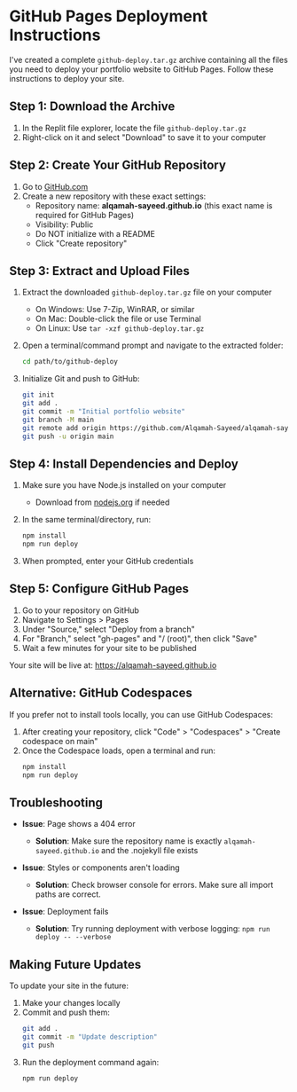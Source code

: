 # GitHub Pages Deployment Instructions

I've created a complete `github-deploy.tar.gz` archive containing all the files you need to deploy your portfolio website to GitHub Pages. Follow these instructions to deploy your site.

## Step 1: Download the Archive

1. In the Replit file explorer, locate the file `github-deploy.tar.gz`
2. Right-click on it and select "Download" to save it to your computer

## Step 2: Create Your GitHub Repository

1. Go to [GitHub.com](https://github.com/new)
2. Create a new repository with these exact settings:
   - Repository name: **alqamah-sayeed.github.io** (this exact name is required for GitHub Pages)
   - Visibility: Public
   - Do NOT initialize with a README
   - Click "Create repository"

## Step 3: Extract and Upload Files

1. Extract the downloaded `github-deploy.tar.gz` file on your computer
   - On Windows: Use 7-Zip, WinRAR, or similar
   - On Mac: Double-click the file or use Terminal
   - On Linux: Use `tar -xzf github-deploy.tar.gz`

2. Open a terminal/command prompt and navigate to the extracted folder:
   ```bash
   cd path/to/github-deploy
   ```

3. Initialize Git and push to GitHub:
   ```bash
   git init
   git add .
   git commit -m "Initial portfolio website"
   git branch -M main
   git remote add origin https://github.com/Alqamah-Sayeed/alqamah-sayeed.github.io.git
   git push -u origin main
   ```

## Step 4: Install Dependencies and Deploy

1. Make sure you have Node.js installed on your computer
   - Download from [nodejs.org](https://nodejs.org/) if needed

2. In the same terminal/directory, run:
   ```bash
   npm install
   npm run deploy
   ```

3. When prompted, enter your GitHub credentials

## Step 5: Configure GitHub Pages

1. Go to your repository on GitHub
2. Navigate to Settings > Pages
3. Under "Source," select "Deploy from a branch"
4. For "Branch," select "gh-pages" and "/ (root)", then click "Save"
5. Wait a few minutes for your site to be published

Your site will be live at: https://alqamah-sayeed.github.io

## Alternative: GitHub Codespaces

If you prefer not to install tools locally, you can use GitHub Codespaces:

1. After creating your repository, click "Code" > "Codespaces" > "Create codespace on main"
2. Once the Codespace loads, open a terminal and run:
   ```bash
   npm install
   npm run deploy
   ```

## Troubleshooting

- **Issue**: Page shows a 404 error
  - **Solution**: Make sure the repository name is exactly `alqamah-sayeed.github.io` and the .nojekyll file exists
  
- **Issue**: Styles or components aren't loading
  - **Solution**: Check browser console for errors. Make sure all import paths are correct.
  
- **Issue**: Deployment fails
  - **Solution**: Try running deployment with verbose logging: `npm run deploy -- --verbose`

## Making Future Updates

To update your site in the future:

1. Make your changes locally
2. Commit and push them:
   ```bash
   git add .
   git commit -m "Update description"
   git push
   ```
3. Run the deployment command again:
   ```bash
   npm run deploy
   ```